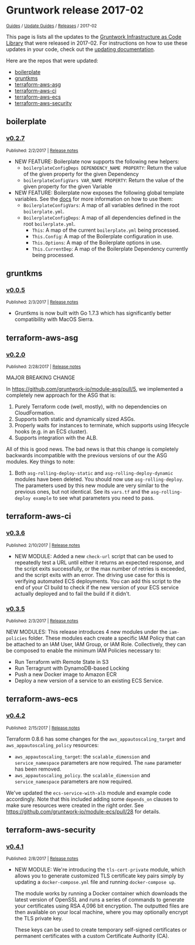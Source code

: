 
# Gruntwork release 2017-02

<p style={{marginTop: "-25px"}}><small><a href="/guides">Guides</a> / <a href="/guides/stay-up-to-date">Update Guides</a> / <a href="/guides/stay-up-to-date/releases">Releases</a> / 2017-02</small></p>

This page is lists all the updates to the [Gruntwork Infrastructure as Code 
Library](https://gruntwork.io/infrastructure-as-code-library/) that were released in 2017-02. For instructions 
on how to use these updates in your code, check out the [updating 
documentation](/guides/working-with-code/using-modules#updating).

Here are the repos that were updated:

- [boilerplate](#boilerplate)
- [gruntkms](#gruntkms)
- [terraform-aws-asg](#terraform-aws-asg)
- [terraform-aws-ci](#terraform-aws-ci)
- [terraform-aws-ecs](#terraform-aws-ecs)
- [terraform-aws-security](#terraform-aws-security)


## boilerplate


### [v0.2.7](https://github.com/gruntwork-io/boilerplate/releases/tag/v0.2.7)

<p style={{marginTop: "-20px", marginBottom: "10px"}}>
  <small>Published: 2/2/2017 | <a href="https://github.com/gruntwork-io/boilerplate/releases/tag/v0.2.7">Release notes</a></small>
</p>

- NEW FEATURE: Boilerplate now supports the following new helpers:
  - `boilerplateConfigDeps DEPENDENCY_NAME PROPERTY`: Return the value of the given property for the given Dependency
  - `boilerplateConfigVars VAR_NAME PROPERTY`: Return the value of the given property for the given Variable
- NEW FEATURE: Boilerplate now exposes the following global template variables. See the [docs](https://github.com/gruntwork-io/boilerplate#global-template-variables) for more information on how to use them:
  - `BoilerplateConfigVars`: A map of all variables defined in the root `boilerplate.yml`.
  - `BoilerplateConfigDeps`: A map of all dependencies defined in the root `boilerplate.yml`.
    - `This`: A map of the current `boilerplate.yml` being processed.
    - `This.Config`: A map of the Boilerplate configuration in use.
    - `This.Options`: A map of the Boilerplate options in use.
    - `This.CurrentDep`: A map of the Boilerplate Dependency currently being processed.



## gruntkms


### [v0.0.5](https://github.com/gruntwork-io/gruntkms/releases/tag/v0.0.5)

<p style={{marginTop: "-20px", marginBottom: "10px"}}>
  <small>Published: 2/3/2017 | <a href="https://github.com/gruntwork-io/gruntkms/releases/tag/v0.0.5">Release notes</a></small>
</p>

- Gruntkms is now built with Go 1.7.3 which has significantly better compatibility with MacOS Sierra.




## terraform-aws-asg


### [v0.2.0](https://github.com/gruntwork-io/terraform-aws-asg/releases/tag/v0.2.0)

<p style={{marginTop: "-20px", marginBottom: "10px"}}>
  <small>Published: 2/28/2017 | <a href="https://github.com/gruntwork-io/terraform-aws-asg/releases/tag/v0.2.0">Release notes</a></small>
</p>

MAJOR BREAKING CHANGE

In https://github.com/gruntwork-io/module-asg/pull/5, we implemented a completely new approach for the ASG that is:
1. Purely Terraform code (well, mostly), with no dependencies on CloudFormation.
2. Supports both static and dynamically sized ASGs.
3. Properly waits for instances to terminate, which supports using lifecycle hooks (e.g. in an ECS cluster).
4. Supports integration with the ALB.

All of this is good news. The bad news is that this change is completely backwards incompatible with the previous versions of our the ASG modules. Key things to note:
1. Both `asg-rolling-deploy-static` and `asg-rolling-deploy-dynamic` modules have been deleted. You should now use `asg-rolling-deploy`. The parameters used by this new module are very similar to the previous ones, but not identical. See its `vars.tf` and the `asg-rolling-deploy example` to see what parameters you need to pass.



## terraform-aws-ci


### [v0.3.6](https://github.com/gruntwork-io/terraform-aws-ci/releases/tag/v0.3.6)

<p style={{marginTop: "-20px", marginBottom: "10px"}}>
  <small>Published: 2/10/2017 | <a href="https://github.com/gruntwork-io/terraform-aws-ci/releases/tag/v0.3.6">Release notes</a></small>
</p>

- NEW MODULE: Added a new `check-url` script that can be used to repeatedly test a URL until either it returns an expected response, and the script exits successfully, or the max number of retries is exceeded, and the script exits with an error. The driving use case for this is verifying automated ECS deployments. You can add this script to the end of your CI build to check if the new version of your ECS service actually deployed and to fail the build if it didn't.



### [v0.3.5](https://github.com/gruntwork-io/terraform-aws-ci/releases/tag/v0.3.5)

<p style={{marginTop: "-20px", marginBottom: "10px"}}>
  <small>Published: 2/3/2017 | <a href="https://github.com/gruntwork-io/terraform-aws-ci/releases/tag/v0.3.5">Release notes</a></small>
</p>

NEW MODULES: This release introduces 4 new modules under the `iam-policies` folder. These modules each create a specific IAM Policy that can be attached to an IAM User, IAM Group, or IAM Role. Collectively, they can be composed to enable the minimum IAM Policies necessary to:
- Run Terraform with Remote State in S3
- Run Terragrunt with DynamoDB-based Locking 
- Push a new Docker image to Amazon ECR
- Deploy a new version of a service to an existing ECS Service.




## terraform-aws-ecs


### [v0.4.2](https://github.com/gruntwork-io/terraform-aws-ecs/releases/tag/v0.4.2)

<p style={{marginTop: "-20px", marginBottom: "10px"}}>
  <small>Published: 2/15/2017 | <a href="https://github.com/gruntwork-io/terraform-aws-ecs/releases/tag/v0.4.2">Release notes</a></small>
</p>

Terraform 0.8.6 has some changes for the `aws_appautoscaling_target` and `aws_appautoscaling_policy` resources:
- `aws_appautoscaling_target`: the `scalable_dimension` and `service_namespace` parameters are now required. The `name` parameter has been removed.
- `aws_appautoscaling_policy`. the `scalable_dimension` and `service_namespace` parameters are now required.

We've updated the `ecs-service-with-alb` module and example code accordingly. Note that this included adding some `depends_on` clauses to make sure resources were created in the right order. See https://github.com/gruntwork-io/module-ecs/pull/28 for details.




## terraform-aws-security


### [v0.4.1](https://github.com/gruntwork-io/terraform-aws-security/releases/tag/v0.4.1)

<p style={{marginTop: "-20px", marginBottom: "10px"}}>
  <small>Published: 2/8/2017 | <a href="https://github.com/gruntwork-io/terraform-aws-security/releases/tag/v0.4.1">Release notes</a></small>
</p>

- NEW MODULE: We're introducing the `tls-cert-private` module, which allows you to generate customized TLS certificate key pairs simply by updating a `docker-compose.yml` file and running `docker-compose up`. 
  
  The module works by running a Docker container which downloads the latest version of OpenSSL and runs a series of commands to generate your certificates using RSA 4,096 bit encryption. The outputted files are then available on your local machine, where you may optionally encrypt the TLS private key.
  
  These keys can be used to create temporary self-signed certificates or permanent certificates with a custom Certificate Authority (CA).





<!-- ##DOCS-SOURCER-START
{
  "sourcePlugin": "releases",
  "hash": "d45c3744f17838408f73a386970e9752"
}
##DOCS-SOURCER-END -->
